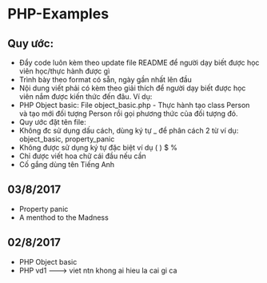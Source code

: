 # PHP-Examples
## Quy ước:
* Đẩy code luôn kèm theo update file README để người dạy biết được học viên học/thực hành được gì
* Trình bày theo format có sẵn, ngày gần nhất lên đầu
* Nội dung viết phải có kèm theo giải thích để người dạy biết được học viên nắm được kiến thức đến đâu. Ví dụ:
* PHP Object basic: File object_basic.php - Thực hành tạo class Person và tạo mới đối tượng Person rồi gọi phương thức của đối tượng đó.
* Quy ước đặt tên file:
* Không đc sử dụng dấu cách, dùng ký tự _ để phân cách 2 từ ví dụ: object_basic, property_panic
* Không được sử dụng ký tự đặc biệt ví dụ ( ) $ %
* Chỉ được viết hoa chữ cái đầu nếu cần
* Cố gắng dùng tên Tiếng Anh


## 03/8/2017

* Property panic
* A menthod to the Madness

## 02/8/2017

* PHP Object basic
* PHP vd1 ---> viet ntn khong ai hieu la cai gi ca
